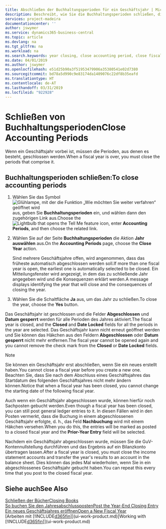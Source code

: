 ```yaml
---
title: Abschließen der Buchhaltungsperioden für ein Geschäftsjahr | Microsoft Docs
description: Beschreibt, wie Sie die Buchhaltungsperioden schließen, die das Geschäftsjahr ausmachen.
services: project-madeira
documentationcenter: ''
author: jswymer
ms.service: dynamics365-business-central
ms.topic: article
ms.devlang: na
ms.tgt_pltfrm: na
ms.workload: na
ms.search.keywords: year closing, close accounting period, close fiscal year, bank account detailed trial balance
ms.date: 04/01/2019
ms.author: jswymer
ms.openlocfilehash: e51d25b90a3f51953479906a35380541e02d7380
ms.sourcegitcommit: bd78a5d990c9e83174da1409076c22df8b35eafd
ms.translationtype: HT
ms.contentlocale: de-AT
ms.lasthandoff: 03/31/2019
ms.locfileid: "922928"
---
```

# <a name="close-accounting-periods"></a><span data-ttu-id="75683-103">Schließen von Buchhaltungsperioden</span><span class="sxs-lookup"><span data-stu-id="75683-103">Close Accounting Periods</span></span>
<span data-ttu-id="75683-104">Wenn ein Geschäftsjahr vorbei ist, müssen die Perioden, aus denen es besteht, geschlossen werden.</span><span class="sxs-lookup"><span data-stu-id="75683-104">When a fiscal year is over, you must close the periods that comprise it.</span></span>

## <a name="to-close-accounting-periods"></a><span data-ttu-id="75683-105">Buchhaltungsperioden schließen:</span><span class="sxs-lookup"><span data-stu-id="75683-105">To close accounting periods</span></span>
1. <span data-ttu-id="75683-106">Wählen Sie das Symbol ![Glühlampe, mit der die Funktion „Wie möchten Sie weiter verfahren“ geöffnet wird](media/ui-search/search_small.png "Wie möchten Sie weiter verfahren?") aus, geben Sie **Buchhaltungsperioden** ein, und wählen dann den zugehörigen Link aus.</span><span class="sxs-lookup"><span data-stu-id="75683-106">Choose the ![Lightbulb that opens the Tell Me feature](media/ui-search/search_small.png "Tell me what you want to do") icon, enter **Accounting Periods**, and then choose the related link.</span></span>
2. <span data-ttu-id="75683-107">Wählen Sie auf der Seite **Buchhaltungsperioden** die Aktion **Jahr auswählen** aus.</span><span class="sxs-lookup"><span data-stu-id="75683-107">On the **Accounting Periods** page, choose the **Close Year** action.</span></span>

    <span data-ttu-id="75683-108">Sind mehrere Geschäftsjahre offen, wird angenommen, dass das früheste automatisch abgeschlossen werden soll.</span><span class="sxs-lookup"><span data-stu-id="75683-108">If more than one fiscal year is open, the earliest one is automatically selected to be closed.</span></span> <span data-ttu-id="75683-109">Ein Mitteilungsfenster wird angezeigt, in dem das zu schließende Jahr angegeben wird und die Konsequenzen erklärt werden.</span><span class="sxs-lookup"><span data-stu-id="75683-109">A message displays identifying the year that will close and the consequences of closing the year.</span></span>
3. <span data-ttu-id="75683-110">Wählen Sie die Schaltfläche **Ja** aus, um das Jahr zu schließen.</span><span class="sxs-lookup"><span data-stu-id="75683-110">To close the year, choose the **Yes** button.</span></span>

<span data-ttu-id="75683-111">Das Geschäftsjahr ist geschlossen und die Felder **Abgeschlossen** und **Datum gesperrt** werden für alle Perioden des Jahres aktiviert.</span><span class="sxs-lookup"><span data-stu-id="75683-111">The fiscal year is closed, and the **Closed** and **Date Locked** fields for all the periods in the year are selected.</span></span> <span data-ttu-id="75683-112">Das Geschäftsjahr kann nicht erneut geöffnet werden und Sie können das Häkchen aus den Feldern **Abgeschlossen** oder **Datum gesperrt** nicht mehr entfernen.</span><span class="sxs-lookup"><span data-stu-id="75683-112">The fiscal year cannot be opened again and you cannot remove the check mark from the **Closed** or **Date Locked** fields.</span></span>

> [!NOTE]  
>   <span data-ttu-id="75683-113">Sie können ein Geschäftsjahr erst abschließen, wenn Sie ein neues erstellt haben.</span><span class="sxs-lookup"><span data-stu-id="75683-113">You cannot close a fiscal year before you create a new one.</span></span> <span data-ttu-id="75683-114">Beachten Sie, dass Sie nach dem Abschluss eines Geschäftsjahres das Startdatum des folgenden Geschäftsjahres nicht mehr ändern können.</span><span class="sxs-lookup"><span data-stu-id="75683-114">Notice that when a fiscal year has been closed, you cannot change the starting date of the following fiscal year.</span></span>

<span data-ttu-id="75683-115">Auch wenn ein Geschäftsjahr abgeschlossen wurde, können hierfür noch Sachposten gebucht werden.</span><span class="sxs-lookup"><span data-stu-id="75683-115">Even though a fiscal year has been closed, you can still post general ledger entries to it.</span></span> <span data-ttu-id="75683-116">In diesen Fällen wird in den Posten vermerkt, dass die Buchung in einem abgeschlossenen Geschäftsjahr erfolgte, d. h., das Feld **Nachbuchung** wird mit einem Häkchen versehen.</span><span class="sxs-lookup"><span data-stu-id="75683-116">When you do this, the entries will be marked as posted to a closed fiscal year and the **Prior-Year Entry** field will be selected.</span></span>

<span data-ttu-id="75683-117">Nachdem ein Geschäftsjahr abgeschlossen wurde, müssen Sie die GuV-Kontennullstellung durchführen und das Ergebnis auf ein Bilanzkonto übertragen lassen.</span><span class="sxs-lookup"><span data-stu-id="75683-117">After a fiscal year is closed, you must close the income statement accounts and transfer the year's results to an account in the balance sheet.</span></span> <span data-ttu-id="75683-118">Dies können das jedes Mal wiederholen, wenn Sie in ein abgeschlossenes Geschäftsjahr gebucht haben.</span><span class="sxs-lookup"><span data-stu-id="75683-118">You can repeat this every time that you post to the closed fiscal year.</span></span>

## <a name="see-also"></a><span data-ttu-id="75683-119">Siehe auch</span><span class="sxs-lookup"><span data-stu-id="75683-119">See Also</span></span>
[<span data-ttu-id="75683-120">Schließen der Bücher</span><span class="sxs-lookup"><span data-stu-id="75683-120">Closing Books</span></span>](year-close-books.md)  
[<span data-ttu-id="75683-121">So buchen Sie den Jahresabschlussposten</span><span class="sxs-lookup"><span data-stu-id="75683-121">Post the Year-End Closing Entry</span></span>](year-how-post-year-end-close-entry.md)  
[<span data-ttu-id="75683-122">Ein neues Geschäftsjahres eröffnen</span><span class="sxs-lookup"><span data-stu-id="75683-122">Open a New Fiscal Year</span></span>](finance-how-open-new-fiscal-year.md)  
<span data-ttu-id="75683-123">[Arbeiten mit [!INCLUDE[d365fin](includes/d365fin_md.md)]](ui-work-product.md)</span><span class="sxs-lookup"><span data-stu-id="75683-123">[Working with [!INCLUDE[d365fin](includes/d365fin_md.md)]](ui-work-product.md)</span></span>
